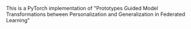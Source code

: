 This is a PyTorch implementation of "Prototypes Guided Model Transformations between Personalization and Generalization in Federated Learning"

